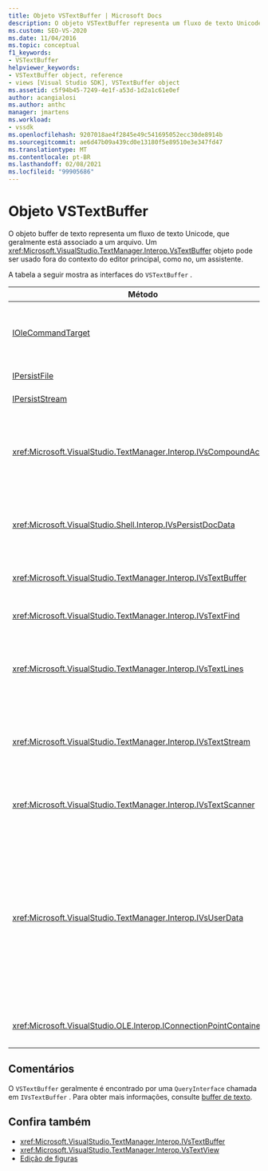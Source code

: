 ```yaml
---
title: Objeto VSTextBuffer | Microsoft Docs
description: O objeto VSTextBuffer representa um fluxo de texto Unicode, que geralmente está associado a um arquivo. Este artigo lista as interfaces do VSTextBuffer.
ms.custom: SEO-VS-2020
ms.date: 11/04/2016
ms.topic: conceptual
f1_keywords:
- VSTextBuffer
helpviewer_keywords:
- VSTextBuffer object, reference
- views [Visual Studio SDK], VSTextBuffer object
ms.assetid: c5f94b45-7249-4e1f-a53d-1d2a1c61e0ef
author: acangialosi
ms.author: anthc
manager: jmartens
ms.workload:
- vssdk
ms.openlocfilehash: 9207018ae4f2845e49c541695052ecc30de8914b
ms.sourcegitcommit: ae6d47b09a439cd0e13180f5e89510e3e347fd47
ms.translationtype: MT
ms.contentlocale: pt-BR
ms.lasthandoff: 02/08/2021
ms.locfileid: "99905686"
---
```

# <a name="vstextbuffer-object"></a>Objeto VSTextBuffer
O objeto buffer de texto representa um fluxo de texto Unicode, que geralmente está associado a um arquivo. Um <xref:Microsoft.VisualStudio.TextManager.Interop.VsTextBuffer> objeto pode ser usado fora do contexto do editor principal, como no, um assistente.

 A tabela a seguir mostra as interfaces do `VSTextBuffer` .

|Método|Descrição|
|------------|-----------------|
|[IOleCommandTarget](/windows/desktop/api/docobj/nn-docobj-iolecommandtarget)|Interface OLE padrão. Usado para a manipulação de desfazer/refazer no buffer.|
|[IPersistFile](/windows/desktop/api/objidl/nn-objidl-ipersistfile)|Interface OLE padrão.|
|[IPersistStream](/windows/desktop/api/objidl/nn-objidl-ipersiststream)|Interface OLE padrão.|
|<xref:Microsoft.VisualStudio.TextManager.Interop.IVsCompoundAction>|Habilita a criação de ações de compostos (ou seja, ações agrupadas em uma única unidade de desfazer/refazer).|
|<xref:Microsoft.VisualStudio.Shell.Interop.IVsPersistDocData>|Habilita a persistência de dados de documento gerenciados pelo buffer de texto.|
|<xref:Microsoft.VisualStudio.TextManager.Interop.IVsTextBuffer>|Fornece serviços básicos; usado por muitos clientes.|
|<xref:Microsoft.VisualStudio.TextManager.Interop.IVsTextFind>|Usado para pesquisar um buffer.|
|<xref:Microsoft.VisualStudio.TextManager.Interop.IVsTextLines>|Fornece recursos de leitura e gravação usando coordenadas bidimensionais. Herdada de `IVsTextBuffer`.|
|<xref:Microsoft.VisualStudio.TextManager.Interop.IVsTextStream>|Fornece recursos de leitura e gravação usando coordenadas unidimensionais. Herdada de `IVsTextBuffer`.|
|<xref:Microsoft.VisualStudio.TextManager.Interop.IVsTextScanner>|Fornece acesso seqüencial rápido, orientado a fluxo, ao texto no buffer.|
|<xref:Microsoft.VisualStudio.TextManager.Interop.IVsUserData>|Fornece acesso a uma coleção genérica de propriedades. A propriedade mais importante é o nome, ou moniker, do buffer. Você pode armazenar seus próprios dados aleatórios no buffer com essa interface criando um GUID e usando-o como uma chave.|
|<xref:Microsoft.VisualStudio.OLE.Interop.IConnectionPointContainer>|Dá suporte a pontos de conexão para eventos.|

## <a name="remarks"></a>Comentários
 O `VSTextBuffer` geralmente é encontrado por uma `QueryInterface` chamada em `IVsTextBuffer` . Para obter mais informações, consulte [buffer de texto](/previous-versions/visualstudio/visual-studio-2015/extensibility/accessing-the-text-buffer-by-using-the-legacy-api?preserve-view=true&view=vs-2015).

## <a name="see-also"></a>Confira também
- <xref:Microsoft.VisualStudio.TextManager.Interop.IVsTextBuffer>
- <xref:Microsoft.VisualStudio.TextManager.Interop.VsTextView>
- [Edição de figuras](https://www.microsoft.com/download/details.aspx?id=55984)